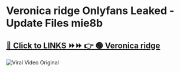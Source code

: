 
 # Veronica ridge Onlyfans Leaked - Update Files mie8b

## <h2><a href="https://clipsfans.com/Veronica_ridge&ref=git">🔗 Click to LINKS ⏩⏩ 👉 🟢 Veronica ridge </a></h2>

<a href="https://clipsfans.com/Veronica_ridge&ref=git" rel="nofollow" data-target="animated-image.originalLink"><img src="https://i.ibb.co.com/xMMVF88/686577567.gif" alt="Viral Video Original" style="max-width: 100%; display: inline-block;" data-target="animated-image.originalImage"></a>

